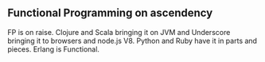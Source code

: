 Functional Programming on ascendency
------------------------------------

FP is on raise.  Clojure and Scala bringing it on JVM and Underscore bringing it to browsers and node.js V8.  Python and Ruby have it in parts and pieces.  Erlang is Functional.

